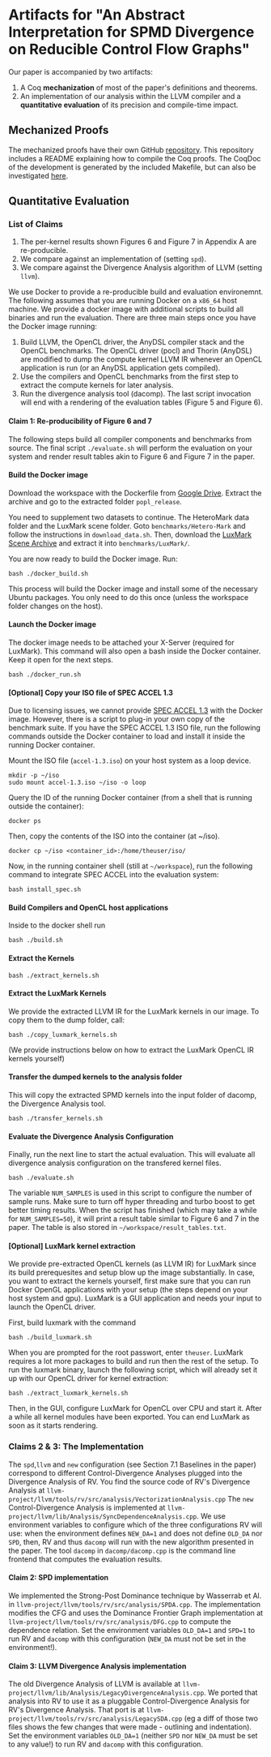# Artifacts for "An Abstract Interpretation for SPMD Divergence on Reducible Control Flow Graphs"

Our paper is accompanied by two artifacts:

1. A Coq **mechanization** of most of the paper's definitions and theorems.
2. An implementation of our analysis within the LLVM compiler and a **quantitative evaluation** of its precision and compile-time impact.

## Mechanized Proofs

The mechanized proofs have their own GitHub [repository](https://github.com/cdl-saarland/uniana).
This repository includes a README explaining how to compile the Coq proofs.
The CoqDoc of the development is generated by the included Makefile, but can also be investigated [here](https://compilers.cs.uni-saarland.de/projects/uniana/toc.html).

## Quantitative Evaluation

### List of Claims
1. The per-kernel results shown Figures 6 and Figure 7 in Appendix A are re-producible.
2. We compare against an implementation of (setting `spd`).
3. We compare against the Divergence Analysis algorithm of LLVM (setting `llvm`).

We use Docker to provide a re-producible build and evaluation environemnt.
The following assumes that you are running Docker on a `x86_64` host machine.
We provide a docker image with additional scripts to build all binaries and run the evaluation.
There are three main steps once you have the Docker image running:
1. Build LLVM, the OpenCL driver, the AnyDSL compiler stack and the OpenCL benchmarks.
The OpenCL driver (pocl) and Thorin (AnyDSL) are modified to dump the compute kernel LLVM IR whenever an OpenCL application is run (or an AnyDSL application gets compiled).
1. Use the compilers and OpenCL benchmarks from the first step to extract the compute kernels for later analysis.
1. Run the divergence analysis tool (dacomp).
The last script invocation will end with a rendering of the evaluation tables (Figure 5 and Figure 6).


#### Claim 1: Re-producibility of Figure 6 and 7

The following steps build all compiler components and benchmarks from source.
The final script `./evaluate.sh` will perform the evaluation on your system and render result tables akin to Figure 6 and Figure 7 in the paper.

#### Build the Docker image

Download the workspace with the Dockerfile from [Google Drive](https://drive.google.com/file/d/1lQ2xXh_43xwLiYY36tLcmbCsCS0o8c6h/view?usp=sharing).
Extract the archive and go to the extracted folder `popl_release`.

You need to supplement two datasets to continue. The HeteroMark data folder and the LuxMark scene folder.
Goto `benchmarks/Hetero-Mark` and follow the instructions in `download_data.sh`.
Then, download the [LuxMark Scene Archive](https://github.com/LuxCoreRender/LuxMark/releases/download/luxmark_v4.0alpha0/scenes.tgz) and extract it into `benchmarks/LuxMark/`.

You are now ready to build the Docker image. Run:

    bash ./docker_build.sh

This process will build the Docker image and install some of the necessary Ubuntu packages.
You only need to do this once (unless the workspace folder changes on the host).

#### Launch the Docker image

The docker image needs to be attached your X-Server (required for LuxMark).
This command will also open a bash inside the Docker container.
Keep it open for the next steps.

    bash ./docker_run.sh


#### [Optional] Copy your ISO file of SPEC ACCEL 1.3

Due to licensing issues, we cannot provide [SPEC ACCEL 1.3](https://www.spec.org/accel/) with the Docker image.
However, there is a script to plug-in your own copy of the benchmark suite.
If you have the SPEC ACCEL 1.3 ISO file, run the following commands outside the Docker container to load and install it inside the running Docker container.

Mount the ISO file (`accel-1.3.iso`) on your host system as a loop device.

    mkdir -p ~/iso
    sudo mount accel-1.3.iso ~/iso -o loop

Query the ID of the running Docker container (from a shell that is running outside the container):

    docker ps

Then, copy the contents of the ISO into the container (at ~/iso).

    docker cp ~/iso <container_id>:/home/theuser/iso/

Now, in the running container shell (still at `~/workspace`), run the following command to integrate SPEC ACCEL into the evaluation system:

    bash install_spec.sh

#### Build Compilers and OpenCL host applications

Inside to the docker shell run

    bash ./build.sh

#### Extract the Kernels

    bash ./extract_kernels.sh

#### Extract the LuxMark Kernels

We provide the extracted LLVM IR for the LuxMark kernels in our image.
To copy them to the dump folder, call:

    bash ./copy_luxmark_kernels.sh

(We provide instructions below on how to extract the LuxMark OpenCL IR kernels yourself)



#### Transfer the dumped kernels to the analysis folder

This will copy the extracted SPMD kernels into the input folder of dacomp, the Divergence Analysis tool.

    bash ./transfer_kernels.sh

#### Evaluate the Divergence Analysis Configuration

Finally, run the next line to start the actual evaluation.
This will evaluate all divergence analysis configuration on the transfered kernel files.

    bash ./evaluate.sh

The variable `NUM_SAMPLES` is used in this script to configure the number of sample runs.
Make sure to turn off hyper threading and turbo boost to get better timing results.
When the script has finished (which may take a while for `NUM_SAMPLES=50`), it will print a result table similar to Figure 6 and 7 in the paper.
The table is also stored in `~/workspace/result_tables.txt`.



#### [Optional] LuxMark kernel extraction
We provide pre-extracted OpenCL kernels (as LLVM IR) for LuxMark since its build prerequesites and setup blow up the image substantially.
In case, you want to extract the kernels yourself, first make sure that you can run Docker OpenGL applications with your setup (the steps depend on your host system and gpu).
LuxMark is a GUI application and needs your input to launch the OpenCL driver.

First, build luxmark with the command

    bash ./build_luxmark.sh

When you are prompted for the root passwort, enter `theuser`. LuxMark requires a lot more packages to build and run then the rest of the setup.
To run the luxmark binary, launch the following script, which will already set it up with our OpenCL driver for kernel extraction:

    bash ./extract_luxmark_kernels.sh

Then, in the GUI, configure LuxMark for OpenCL over CPU and start it.
After a while all kernel modules have been exported.
You can end LuxMark as soon as it starts rendering.

### Claims 2 & 3: The Implementation

The `spd`,`llvm` and `new` configuration (see Section 7.1 Baselines in the paper) correspond to different Control-Divergence Analyses plugged into the Divergence Analysis of RV.
You find the source code of RV's Divergence Analysis at `llvm-project/llvm/tools/rv/src/analysis/VectorizationAnalysis.cpp` The `new` Control-Divergence Analysis is implemented at `llvm-project/llvm/lib/Analysis/SyncDependenceAnalysis.cpp`.
We use environment variables to configure which of the three configurations RV will use: when the environment defines `NEW_DA=1` and does not define `OLD_DA` nor `SPD`, then, RV and thus `dacomp` will run with the new algorithm presented in the paper.
The tool `dacomp` in `dacomp/dacomp.cpp` is the command line frontend that computes the evaluation results.

#### Claim 2: SPD implementation

We implemented the Strong-Post Dominance technique by Wasserrab et Al. in `llvm-project/llvm/tools/rv/src/analysis/SPDA.cpp`.
The implementation modifies the CFG and uses the Dominance Frontier Graph implementation at `llvm-project/llvm/tools/rv/src/analysis/DFG.cpp` to compute the dependence relation. Set the environment variables `OLD_DA=1` and `SPD=1` to run RV and `dacomp` with this configuration (`NEW_DA` must not be set in the environment!).

#### Claim 3: LLVM Divergence Analysis implementation

The old Divergence Analysis of LLVM is available at `llvm-project/llvm/lib/Analysis/LegacyDivergenceAnalysis.cpp`.
We ported that analysis into RV to use it as a pluggable Control-Divergence Analysis for RV's Divergence Analysis. That port is at `llvm-project/llvm/tools/rv/src/analysis/LegacySDA.cpp` (eg a diff of those two files shows the few changes that were made - outlining and indentation). Set the environment variables `OLD_DA=1` (neither `SPD` nor `NEW_DA` must be set to any value!) to run RV and `dacomp` with this configuration.
